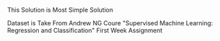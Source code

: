 This Solution is Most Simple Solution

Dataset is Take From Andrew NG Coure "Supervised Machine Learning: Regression and Classification" First Week Assignment
